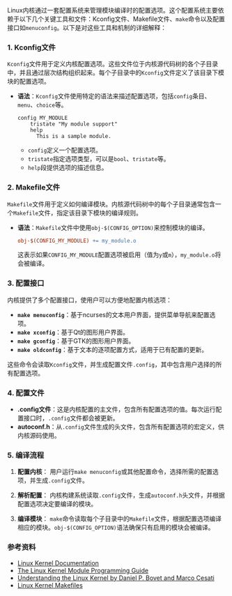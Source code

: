 Linux内核通过一套配置系统来管理模块编译时的配置选项。这个配置系统主要依赖于以下几个关键工具和文件：Kconfig文件、Makefile文件、`make`命令以及配置接口如`menuconfig`。以下是对这些工具和机制的详细解释：

### 1. Kconfig文件

`Kconfig`文件用于定义内核配置选项。这些文件位于内核源代码树的各个子目录中，并且通过层次结构组织起来。每个子目录中的`Kconfig`文件定义了该目录下模块的配置选项。

- **语法**：`Kconfig`文件使用特定的语法来描述配置选项，包括`config`条目、`menu`、`choice`等。

  ```plaintext
  config MY_MODULE
      tristate "My module support"
      help
        This is a sample module.
  ```

    - `config`定义一个配置选项。
    - `tristate`指定选项类型，可以是`bool`、`tristate`等。
    - `help`段提供选项的描述信息。

### 2. Makefile文件

`Makefile`文件用于定义如何编译模块。内核源代码树中的每个子目录通常包含一个`Makefile`文件，指定该目录下模块的编译规则。

- **语法**：`Makefile`文件中使用`obj-$(CONFIG_OPTION)`来控制模块的编译。

  ```makefile
  obj-$(CONFIG_MY_MODULE) += my_module.o
  ```

  这表示如果`CONFIG_MY_MODULE`配置选项被启用（值为`y`或`m`），`my_module.o`将会被编译。

### 3. 配置接口

内核提供了多个配置接口，使用户可以方便地配置内核选项：

- **`make menuconfig`**：基于ncurses的文本用户界面，提供菜单导航来配置选项。
- **`make xconfig`**：基于Qt的图形用户界面。
- **`make gconfig`**：基于GTK的图形用户界面。
- **`make oldconfig`**：基于文本的逐项配置方式，适用于已有配置的更新。

这些命令会读取`Kconfig`文件，并生成配置文件`.config`，其中包含用户选择的所有配置选项。

### 4. 配置文件

- **.config文件**：这是内核配置的主文件，包含所有配置选项的值。每次运行配置接口时，`.config`文件都会被更新。
- **autoconf.h**：从`.config`文件生成的头文件，包含所有配置选项的宏定义，供内核源码使用。

### 5. 编译流程

1. **配置内核**：
   用户运行`make menuconfig`或其他配置命令，选择所需的配置选项，并生成`.config`文件。

2. **解析配置**：
   内核构建系统读取`.config`文件，生成`autoconf.h`头文件，并根据配置选项决定要编译的模块。

3. **编译模块**：
   `make`命令读取每个子目录中的`Makefile`文件，根据配置选项编译相应的模块。`obj-$(CONFIG_OPTION)`语法确保只有启用的模块会被编译。

### 参考资料

- [Linux Kernel Documentation](https://www.kernel.org/doc/html/latest/)
- [The Linux Kernel Module Programming Guide](https://tldp.org/LDP/lkmpg/2.6/html/x181.html)
- [Understanding the Linux Kernel by Daniel P. Bovet and Marco Cesati](https://www.amazon.com/Understanding-Linux-Kernel-Daniel-Bovet/dp/0596005652)
- [Linux Kernel Makefiles](https://www.kernel.org/doc/html/latest/kbuild/makefiles.html)